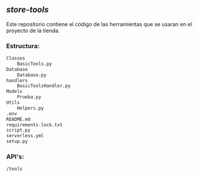 ## _store-tools_

Este repositorio contiene el código de las herramientas que se usaran en el proyecto de la tienda.

### Estructura:
```python
Classes
    BasicTools.py
Database
    Database.py
handlers
    BasicToolsHandler.py
Models
    Prueba.py
Utils
    Helpers.py
.env
README.md
requirements-lock.txt
script.py
serverless.yml
setup.py
```

### API's:
```sh
/tools
```